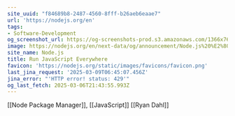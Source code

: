 ```yaml
---
site_uuid: "f84689b8-2487-4560-8fff-b26aeb6eaae7"
url: 'https://nodejs.org/en'
tags:
- Software-Development
og_screenshot_url: https://og-screenshots-prod.s3.amazonaws.com/1366x768/80/false/96d4bf47e20bf028e0effc9ccc841fbe6ec266be20b22adf8fafddcab5f01a48.jpeg
image: https://nodejs.org/en/next-data/og/announcement/Node.js%20%E2%80%94%20Run%20JavaScript%20Everywhere
site_name: Node.js
title: Run JavaScript Everywhere
favicon: 'https://nodejs.org/static/images/favicons/favicon.png'
last_jina_request: '2025-03-09T06:45:07.456Z'
jina_error: "'HTTP error! status: 429'"
og_last_fetch: 2025-03-06T21:43:55.993Z
---
```



[[Node Package Manager]], [[JavaScript]]
[[Ryan Dahl]]

